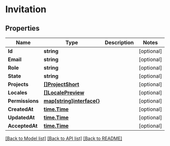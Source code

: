 # Invitation

## Properties

Name | Type | Description | Notes
------------ | ------------- | ------------- | -------------
**Id** | **string** |  | [optional] 
**Email** | **string** |  | [optional] 
**Role** | **string** |  | [optional] 
**State** | **string** |  | [optional] 
**Projects** | [**[]ProjectShort**](project_short.md) |  | [optional] 
**Locales** | [**[]LocalePreview**](locale_preview.md) |  | [optional] 
**Permissions** | [**map[string]interface{}**](.md) |  | [optional] 
**CreatedAt** | [**time.Time**](time.Time.md) |  | [optional] 
**UpdatedAt** | [**time.Time**](time.Time.md) |  | [optional] 
**AcceptedAt** | [**time.Time**](time.Time.md) |  | [optional] 

[[Back to Model list]](../README.md#documentation-for-models) [[Back to API list]](../README.md#documentation-for-api-endpoints) [[Back to README]](../README.md)


